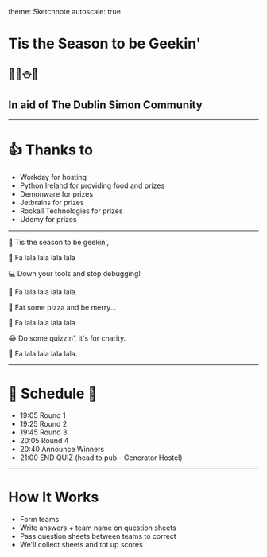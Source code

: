 theme: Sketchnote
autoscale: true

# Tis the Season to be Geekin'
## 🎅🎄⛄️🎉
## In aid of The Dublin Simon Community

---

# 👍 Thanks to

- Workday for hosting
- Python Ireland for providing food and prizes
- Demonware for prizes
- Jetbrains for prizes
- Rockall Technologies for prizes
- Udemy for prizes

---

🎄 Tis the season to be geekin',

🎤 Fa lala lala lala lala

💻 Down your tools and stop debugging!

🎤 Fa lala lala lala lala.

🍕 Eat some pizza and be merry...

🎤 Fa lala lala lala lala

😂 Do some quizzin', it's for charity.

🎤 Fa lala lala lala lala.

---

# 🎄 Schedule 🎄

- 19:05 Round 1
- 19:25 Round 2
- 19:45 Round 3
- 20:05 Round 4
- 20:40 Announce Winners
- 21:00 END QUIZ (head to pub - Generator Hostel)

---

# How It Works

- Form teams
- Write answers + team name on question sheets
- Pass question sheets between teams to correct
- We'll collect sheets and tot up scores
